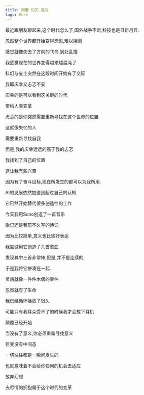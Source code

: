 ```yaml
---
title: 颠覆.幻灭.混沌
tags: Muse
---
```



最近跟朋友聊起来,这个时代怎么了,国外战争不断,科技也是日新月异.

忽然整个世界都开始变得恐慌,难以揣测

感觉就像失去了方向的飞鸟,到处乱撞


我感觉现在的世界变得越来越混沌了

科幻与废土突然在这段时间开始有了交际

我即庆幸又忐忑不安

庆幸的是可以看到这关键的时代

带给人类变革

忐忑的是你突然需要重新寻找在这个世界的位置

这就像失忆的人

需要重新寻找自我


但是,我的庆幸远远的高于我的忐忑

我找到了自己的位置

这让我有些兴奋

因为有了奋斗目标,现在所发生的都可以为我所用.


AI的发展依然加速到超过自己的认知.

它已然开始替代很多创造性的工作

今天我用Suno创造了一首音乐

歌词还是我前不久写的诗词

因为比较简单,意义也比较好表达

我尝试用它创造了几首歌曲.

发现其中三首非常棒,但是,并不是连续的.


于是我将它拼凑在一起.

灵魂就像一件件木偶的零件

忽然就有了生命

我已经循环播放了很久

可能只有我耳朵受不了的时候我才会放下耳机


颠覆已经开始

当没有了意义,你必须重新寻找意义

巨变没有中间态

一切往往都是一瞬间发生的

也就意味着不会给你任何的机会去适应


放弃幻想

去尽情的拥抱属于这个时代的变革

